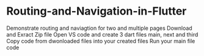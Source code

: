 # Routing-and-Navigation-in-Flutter
Demonstrate routing and naviagtion for two and multiple pages
Download and Exract Zip file
Open VS code and create 3 dart files main, next and third
Copy code from dwonloaded files into your created files
Run your main file code
